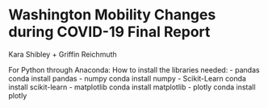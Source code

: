 # Washington Mobility Changes during COVID-19 Final Report
Kara Shibley + Griffin Reichmuth 

For Python through Anaconda:
  How to install the libraries needed: 
    - pandas
            conda install pandas
    - numpy
            conda install numpy
    - Scikit-Learn
            conda install scikit-learn
    - matplotlib
            conda install matplotlib
    - plotly
            conda install plotly

